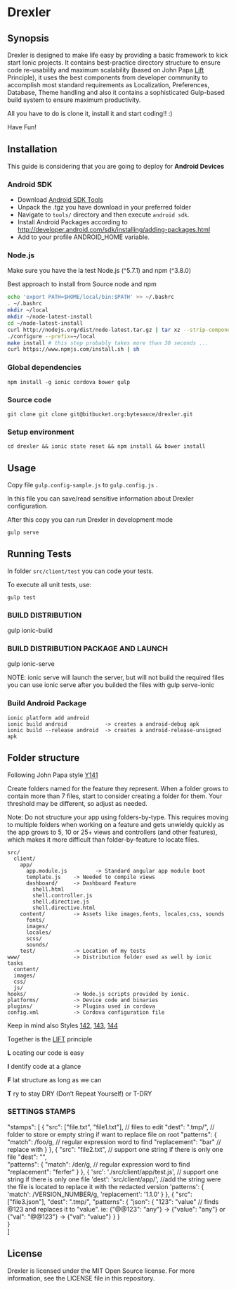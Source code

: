 # Drexler

## Synopsis

Drexler is designed to make life easy by providing a basic framework  to kick start Ionic projects. It contains best-practice directory structure to ensure code re-usability and maximum scalability (based on John Papa [Lift](https://github.com/johnpapa/angular-styleguide/blob/master/a1/README.md#lift) Principle), it uses the best components from developer community to accomplish most standard requirements as Localization, Preferences, Database, Theme handling and also it contains a sophisticated Gulp-based build system to ensure maximum productivity.

All you have to do is clone it, install it and start coding!! :)

Have Fun!

## Installation

This guide is considering that you are going to deploy for **Android Devices**

### Android SDK

* Download [Android SDK Tools](http://developer.android.com/sdk/index.html#Other)
* Unpack the .tgz you have download in your preferred folder
* Navigate to `tools/` directory and then execute `android sdk`.
* Install Android Packages according to http://developer.android.com/sdk/installing/adding-packages.html
* Add to your profile ANDROID_HOME variable.

### Node.js

Make sure you have the la test Node.js (^5.7.1) and npm (^3.8.0)

Best approach to install from Source node and npm

```bash
echo 'export PATH=$HOME/local/bin:$PATH' >> ~/.bashrc
. ~/.bashrc
mkdir ~/local
mkdir ~/node-latest-install
cd ~/node-latest-install
curl http://nodejs.org/dist/node-latest.tar.gz | tar xz --strip-components=1
./configure --prefix=~/local
make install # this step probably takes more than 30 seconds ...
curl https://www.npmjs.com/install.sh | sh
```

### Global dependencies

```
npm install -g ionic cordova bower gulp
```

### Source code

```
git clone git clone git@bitbucket.org:bytesauce/drexler.git
```

### Setup environment

```
cd drexler && ionic state reset && npm install && bower install
```

## Usage

Copy file `gulp.config-sample.js` to `gulp.config.js` .

In this file you can save/read sensitive information about Drexler configuration.

After this copy you can run  Drexler in development mode

```
gulp serve
```

## Running Tests

In folder `src/client/test` you can code your tests.

To execute all unit tests, use:

```
gulp test
```



### BUILD DISTRIBUTION

gulp ionic-build

### BUILD DISTRIBUTION PACKAGE AND LAUNCH

gulp ionic-serve

  NOTE:
  ionic serve will launch the server, but will not build the required files
  you can use ionic serve after you builded the files with gulp serve-ionic

### Build Android Package
```
ionic platform add android
ionic build android            -> creates a android-debug apk
ionic build --release android  -> creates a android-release-unsigned apk
```




## Folder structure

Following John Papa style [Y141](https://github.com/johnpapa/angular-styleguide/blob/master/README.md#style-y141)

Create folders named for the feature they represent. When a folder grows to contain more than 7 files, start to consider creating a folder for them. Your threshold may be different, so adjust as needed.

Note: Do not structure your app using folders-by-type. This requires moving to multiple folders when working on a feature and gets unwieldy quickly as the app grows to 5, 10 or 25+ views and controllers (and other features), which makes it more difficult than folder-by-feature to locate files.

```
src/
  client/
    app/
      app.module.js         -> Standard angular app module boot
      template.js    -> Needed to compile views
      dashboard/     -> Dashboard Feature
        shell.html
        shell.controller.js
        shell.directive.js
        shell.directive.html
    content/         -> Assets like images,fonts, locales,css, sounds
      fonts/
      images/
      locales/
      scss/
      sounds/
    test/            -> Location of my tests
www/                 -> Distribution folder used as well by ionic tasks
  content/
  images/
  css/
  js/
hooks/               -> Node.js scripts provided by ionic.
platforms/           -> Device code and binaries
plugins/             -> Plugins used in cordova
config.xml           -> Cordova configuration file
```
Keep in mind also Styles [142](https://github.com/johnpapa/angular-styleguide/blob/master/README.md#style-y142), [143](https://github.com/johnpapa/angular-styleguide/blob/master/README.md#style-y143), [144](https://github.com/johnpapa/angular-styleguide/blob/master/README.md#style-y144)

Together is the [LIFT](https://github.com/johnpapa/angular-styleguide/blob/master/README.md#style-y140) principle

**L** ocating our code is easy

**I** dentify code at a glance

**F** lat structure as long as we can

**T** ry to stay DRY (Don’t Repeat Yourself) or T-DRY



### SETTINGS STAMPS
"stamps": [
    {
      "src": ["file.txt", "file1.txt"],    // files to edit
      "dest": ".tmp/",                     // folder to store or empty string if want to replace file on root
      "patterns": {
        "match": /foo/g,                   // regular expression word to find
        "replacement": "bar"               // replace with
      }
    },
    {
      "src": "file2.txt",                 // support one string if there is only one file
      "dest": "",                         
      "patterns": {
        "match": /der/g,                  // regular expression word to find
        "replacement": "ferfer"
      }
    },
    {
      'src': './src/client/app/test.js', // support one string if there is only one file
      'dest': 'src/client/app/',          //add the string were the file is located to replace it with the redacted version
      'patterns': {
        'match': /VERSION_NUMBER/g,
        'replacement': '1.1.0'
      }
    },
    {
      "src": ["file3.json"],
      "dest": ".tmp/",
      "patterns": {
        "json": {
        "123": "value"                    // finds @123 and replaces it to "value". ie: {"@@123": "any"} -> {"value": "any"} or {"val": "@@123"} -> {"val": "value"}
        }
      }         
    }     
  ]

## License

Drexler is licensed under the MIT Open Source license. For more information, see the LICENSE file in this repository.
